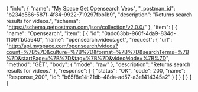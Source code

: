 {
  "info": {
    "name": "My Space Get Opensearch Veos",
    "_postman_id": "b234e566-587f-4f84-9922-719297fbb1b9",
    "description": "Returns search results for videos.",
    "schema": "https://schema.getpostman.com/json/collection/v2.0.0/"
  },
  "item": [
    {
      "name": "Opensearch",
      "item": [
        {
          "id": "0adc63bb-960f-4da9-834d-11091fb0a640",
          "name": "opensearch.videos.get",
          "request": {
            "url": "http://api.myspace.com/opensearch/videos?count=%7B%7D&culture=%7B%7D&format=%7B%7D&searchTerms=%7B%7D&startPage=%7B%7D&tag=%7B%7D&videoMode=%7B%7D",
            "method": "GET",
            "body": {
              "mode": "raw"
            },
            "description": "Returns search results for videos."
          },
          "response": [
            {
              "status": "OK",
              "code": 200,
              "name": "Response_200",
              "id": "b65f8e14-21db-48da-ad57-a3e1414345a2"
            }
          ]
        }
      ]
    }
  ]
}
